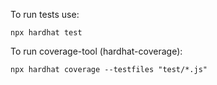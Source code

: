 To run tests use:

`npx hardhat test`

To run coverage-tool (hardhat-coverage):

`npx hardhat coverage --testfiles "test/*.js"`
